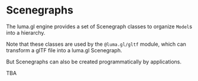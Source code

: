 # Scenegraphs

The luma.gl engine provides a set of Scenegraph classes to organize `Model`s into a hierarchy.

Note that these classes are used by the `@luma.gl/gltf` module, which can transform a glTF file into a luma.gl Scenegraph.

But Scenegraphs can also be created programmatically by applications.

TBA